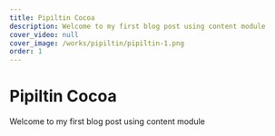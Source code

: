 ```yaml
---
title: Pipiltin Cocoa
description: Welcome to my first blog post using content module
cover_video: null
cover_image: /works/pipiltin/pipiltin-1.png
order: 1
---
```


# Pipiltin Cocoa

Welcome to my first blog post using content module